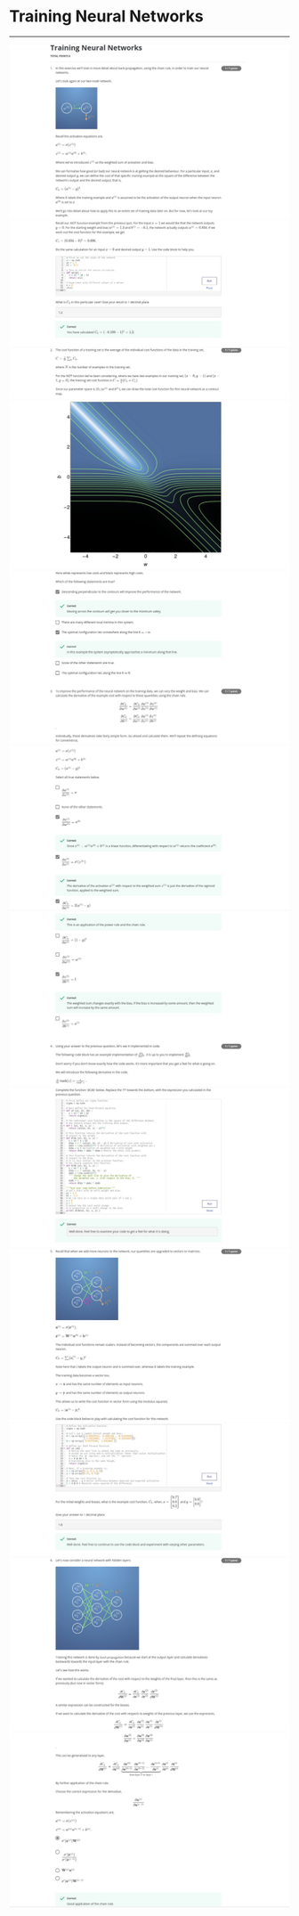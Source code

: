 # Training Neural Networks
---
<img src="../Images/Qz3_im1.jpg">
<img src="../Images/Qz3_im2.jpg">
<img src="../Images/Qz3_im3.jpg">
<img src="../Images/Qz3_im4.jpg">
<img src="../Images/Qz3_im5.jpg">
<img src="../Images/Qz3_im6.jpg">
<img src="../Images/Qz3_im7.jpg">
<img src="../Images/Qz3_im8.jpg">
<img src="../Images/Qz3_im9.jpg">
<img src="../Images/Qz3_im10.jpg">
<img src="../Images/Qz3_im11.jpg">
<img src="../Images/Qz3_im12.jpg">
